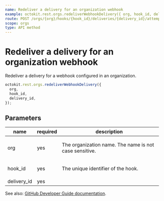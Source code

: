```yaml
---
name: Redeliver a delivery for an organization webhook
example: octokit.rest.orgs.redeliverWebhookDelivery({ org, hook_id, delivery_id })
route: POST /orgs/{org}/hooks/{hook_id}/deliveries/{delivery_id}/attempts
scope: orgs
type: API method
---
```


# Redeliver a delivery for an organization webhook

Redeliver a delivery for a webhook configured in an organization.

```js
octokit.rest.orgs.redeliverWebhookDelivery({
  org,
  hook_id,
  delivery_id,
});
```

## Parameters

<table>
  <thead>
    <tr>
      <th>name</th>
      <th>required</th>
      <th>description</th>
    </tr>
  </thead>
  <tbody>
    <tr><td>org</td><td>yes</td><td>

The organization name. The name is not case sensitive.

</td></tr>
<tr><td>hook_id</td><td>yes</td><td>

The unique identifier of the hook.

</td></tr>
<tr><td>delivery_id</td><td>yes</td><td>

</td></tr>
  </tbody>
</table>

See also: [GitHub Developer Guide documentation](https://docs.github.com/rest/reference/orgs#redeliver-a-delivery-for-an-organization-webhook).
